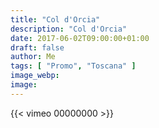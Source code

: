 ```yaml
---
title: "Col d'Orcia"
description: "Col d'Orcia"
date: 2017-06-02T09:00:00+01:00
draft: false
author: Me
tags: [ "Promo", "Toscana" ]
image_webp:
image:
---
```


{{< vimeo 00000000 >}}
